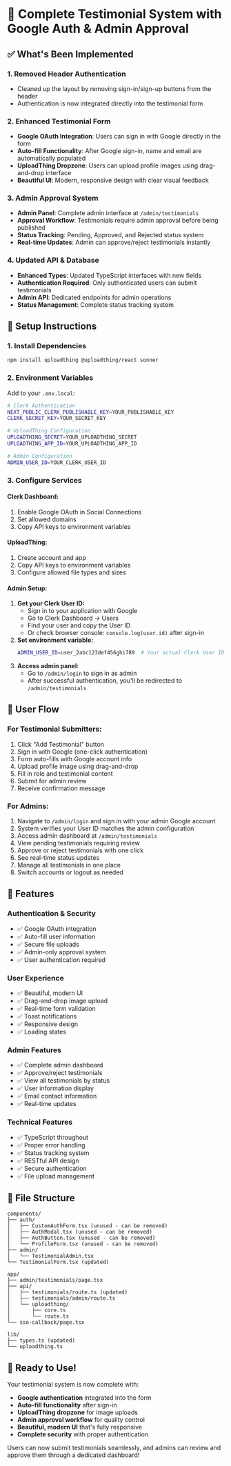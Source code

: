 # 🎉 Complete Testimonial System with Google Auth & Admin Approval

## ✅ **What's Been Implemented**

### **1. Removed Header Authentication**
- Cleaned up the layout by removing sign-in/sign-up buttons from the header
- Authentication is now integrated directly into the testimonial form

### **2. Enhanced Testimonial Form**
- **Google OAuth Integration**: Users can sign in with Google directly in the form
- **Auto-fill Functionality**: After Google sign-in, name and email are automatically populated
- **UploadThing Dropzone**: Users can upload profile images using drag-and-drop interface
- **Beautiful UI**: Modern, responsive design with clear visual feedback

### **3. Admin Approval System**
- **Admin Panel**: Complete admin interface at `/admin/testimonials`
- **Approval Workflow**: Testimonials require admin approval before being published
- **Status Tracking**: Pending, Approved, and Rejected status system
- **Real-time Updates**: Admin can approve/reject testimonials instantly

### **4. Updated API & Database**
- **Enhanced Types**: Updated TypeScript interfaces with new fields
- **Authentication Required**: Only authenticated users can submit testimonials
- **Admin API**: Dedicated endpoints for admin operations
- **Status Management**: Complete status tracking system

## 🔧 **Setup Instructions**

### **1. Install Dependencies**
```bash
npm install uploadthing @uploadthing/react sonner
```

### **2. Environment Variables**
Add to your `.env.local`:
```bash
# Clerk Authentication
NEXT_PUBLIC_CLERK_PUBLISHABLE_KEY=YOUR_PUBLISHABLE_KEY
CLERK_SECRET_KEY=YOUR_SECRET_KEY

# UploadThing Configuration
UPLOADTHING_SECRET=YOUR_UPLOADTHING_SECRET
UPLOADTHING_APP_ID=YOUR_UPLOADTHING_APP_ID

# Admin Configuration
ADMIN_USER_ID=YOUR_CLERK_USER_ID
```

### **3. Configure Services**

#### **Clerk Dashboard:**
1. Enable Google OAuth in Social Connections
2. Set allowed domains
3. Copy API keys to environment variables

#### **UploadThing:**
1. Create account and app
2. Copy API keys to environment variables
3. Configure allowed file types and sizes

#### **Admin Setup:**
1. **Get your Clerk User ID:**
   - Sign in to your application with Google
   - Go to Clerk Dashboard → Users
   - Find your user and copy the User ID
   - Or check browser console: `console.log(user.id)` after sign-in
2. **Set environment variable:**
   ```bash
   ADMIN_USER_ID=user_2abc123def456ghi789  # Your actual Clerk User ID
   ```
3. **Access admin panel:**
   - Go to `/admin/login` to sign in as admin
   - After successful authentication, you'll be redirected to `/admin/testimonials`

## 🎯 **User Flow**

### **For Testimonial Submitters:**
1. Click "Add Testimonial" button
2. Sign in with Google (one-click authentication)
3. Form auto-fills with Google account info
4. Upload profile image using drag-and-drop
5. Fill in role and testimonial content
6. Submit for admin review
7. Receive confirmation message

### **For Admins:**
1. Navigate to `/admin/login` and sign in with your admin Google account
2. System verifies your User ID matches the admin configuration
3. Access admin dashboard at `/admin/testimonials`
4. View pending testimonials requiring review
5. Approve or reject testimonials with one click
6. See real-time status updates
7. Manage all testimonials in one place
8. Switch accounts or logout as needed

## 🚀 **Features**

### **Authentication & Security**
- ✅ Google OAuth integration
- ✅ Auto-fill user information
- ✅ Secure file uploads
- ✅ Admin-only approval system
- ✅ User authentication required

### **User Experience**
- ✅ Beautiful, modern UI
- ✅ Drag-and-drop image upload
- ✅ Real-time form validation
- ✅ Toast notifications
- ✅ Responsive design
- ✅ Loading states

### **Admin Features**
- ✅ Complete admin dashboard
- ✅ Approve/reject testimonials
- ✅ View all testimonials by status
- ✅ User information display
- ✅ Email contact information
- ✅ Real-time updates

### **Technical Features**
- ✅ TypeScript throughout
- ✅ Proper error handling
- ✅ Status tracking system
- ✅ RESTful API design
- ✅ Secure authentication
- ✅ File upload management

## 📁 **File Structure**

```
components/
├── auth/
│   ├── CustomAuthForm.tsx (unused - can be removed)
│   ├── AuthModal.tsx (unused - can be removed)
│   ├── AuthButton.tsx (unused - can be removed)
│   └── ProfileForm.tsx (unused - can be removed)
├── admin/
│   └── TestimonialAdmin.tsx
└── TestimonialForm.tsx (updated)

app/
├── admin/testimonials/page.tsx
├── api/
│   ├── testimonials/route.ts (updated)
│   ├── testimonials/admin/route.ts
│   └── uploadthing/
│       ├── core.ts
│       └── route.ts
└── sso-callback/page.tsx

lib/
├── types.ts (updated)
└── uploadthing.ts
```

## 🎉 **Ready to Use!**

Your testimonial system is now complete with:
- **Google authentication** integrated into the form
- **Auto-fill functionality** after sign-in
- **UploadThing dropzone** for image uploads
- **Admin approval workflow** for quality control
- **Beautiful, modern UI** that's fully responsive
- **Complete security** with proper authentication

Users can now submit testimonials seamlessly, and admins can review and approve them through a dedicated dashboard!
